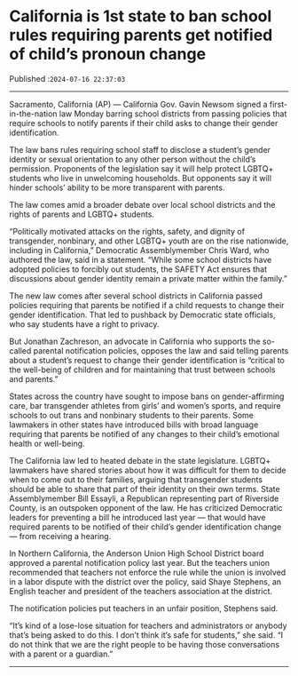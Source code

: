# California is 1st state to ban school rules requiring parents get notified of child’s pronoun change

Published :`2024-07-16 22:37:03`

---

Sacramento, California (AP) — California Gov. Gavin Newsom signed a first-in-the-nation law Monday barring school districts from passing policies that require schools to notify parents if their child asks to change their gender identification.

The law bans rules requiring school staff to disclose a student’s gender identity or sexual orientation to any other person without the child’s permission. Proponents of the legislation say it will help protect LGBTQ+ students who live in unwelcoming households. But opponents say it will hinder schools’ ability to be more transparent with parents.

The law comes amid a broader debate over local school districts and the rights of parents and LGBTQ+ students.

“Politically motivated attacks on the rights, safety, and dignity of transgender, nonbinary, and other LGBTQ+ youth are on the rise nationwide, including in California,” Democratic Assemblymember Chris Ward, who authored the law, said in a statement. “While some school districts have adopted policies to forcibly out students, the SAFETY Act ensures that discussions about gender identity remain a private matter within the family.”

The new law comes after several school districts in California passed policies requiring that parents be notified if a child requests to change their gender identification. That led to pushback by Democratic state officials, who say students have a right to privacy.

But Jonathan Zachreson, an advocate in California who supports the so-called parental notification policies, opposes the law and said telling parents about a student’s request to change their gender identification is “critical to the well-being of children and for maintaining that trust between schools and parents.”

States across the country have sought to impose bans on gender-affirming care, bar transgender athletes from girls’ and women’s sports, and require schools to out trans and nonbinary students to their parents. Some lawmakers in other states have introduced bills with broad language requiring that parents be notified of any changes to their child’s emotional health or well-being.

The California law led to heated debate in the state legislature. LGBTQ+ lawmakers have shared stories about how it was difficult for them to decide when to come out to their families, arguing that transgender students should be able to share that part of their identity on their own terms. State Assemblymember Bill Essayli, a Republican representing part of Riverside County, is an outspoken opponent of the law. He has criticized Democratic leaders for preventing a bill he introduced last year — that would have required parents to be notified of their child’s gender identification change — from receiving a hearing.

In Northern California, the Anderson Union High School District board approved a parental notification policy last year. But the teachers union recommended that teachers not enforce the rule while the union is involved in a labor dispute with the district over the policy, said Shaye Stephens, an English teacher and president of the teachers association at the district.

The notification policies put teachers in an unfair position, Stephens said.

“It’s kind of a lose-lose situation for teachers and administrators or anybody that’s being asked to do this. I don’t think it’s safe for students,” she said. “I do not think that we are the right people to be having those conversations with a parent or a guardian.”

---

